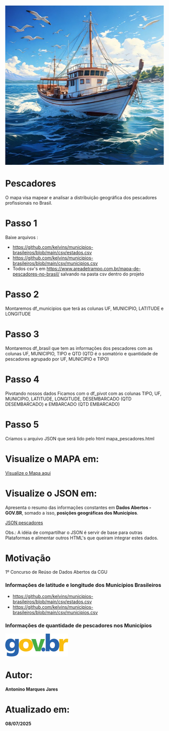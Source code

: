 ![Pescador](https://github.com/Antonino-Marques-Jares/pescadores/blob/main/barco_de_pesca.jpg)

# Pescadores
O mapa visa mapear e analisar a distribuição geográfica dos pescadores profissionais no Brasil.

# Passo 1
Baixe arquivos :
- https://github.com/kelvins/municipios-brasileiros/blob/main/csv/estados.csv
- https://github.com/kelvins/municipios-brasileiros/blob/main/csv/municipios.csv
- Todos csv's em https://www.areadetrampo.com.br/mapa-de-pescadores-no-brasil/ salvando na pasta csv dentro do projeto

# Passo 2
Montaremos df_municipios que terá as colunas UF,	MUNICIPIO,	LATITUDE e	LONGITUDE

# Passo 3
Montaremos df_brasil que tem as informações dos pescadores com as colunas UF, MUNICIPIO,	TIPO e	QTD (QTD é o somatório e quantidade de pescadores agrupado por UF, MUNICIPIO e TIPO)

# Passo 4
Pivotando nossos dados
Ficamos com o df_pivot com as colunas 
TIPO,  UF, MUNICIPIO,  LATITUDE,  LONGITUDE,  DESEMBARCADO (QTD DESEMBARCADO) e  EMBARCADO (QTD EMBARCADO)

# Passo 5
Criamos u arquivo JSON que será lido pelo html mapa_pescadores.html

# Visualize o MAPA em:

[Visualize o Mapa aqui](https://www.areadetrampo.com.br/mapa-de-pescadores-no-brasil/)

# Visualize o JSON em:

Apresenta o resumo das informações constantes em **Dados Abertos - GOV.BR**, somado a isso, **posições geográficas dos Municípios**.

[JSON pescadores](https://www.areadetrampo.com.br/wp-content/uploads/2025/07/dados_pescadores_no_brasil_08_07_2025.json)

Obs.: A idéia de compartilhar o JSON é servir de base para outras Plataformas e alimentar outros HTML's que queiram integrar estes dados.

# Motivação

1º Concurso de Reúso de Dados Abertos da CGU

### Informações de latitude e longitude dos Municípios Brasileiros

* https://github.com/kelvins/municipios-brasileiros/blob/main/csv/estados.csv
* https://github.com/kelvins/municipios-brasileiros/blob/main/csv/municipios.csv
  
### Informações de quantidade de pescadores nos Municípios
[![Gov Br](govbr.webp)](https://dados.gov.br/dados/conjuntos-dados/base-de-dados-dos-registros-de-pescadores-e-pescadoras-profissionais)
  
# Autor:

**Antonino Marques Jares**

# Atualizado em:

**08/07/2025**
